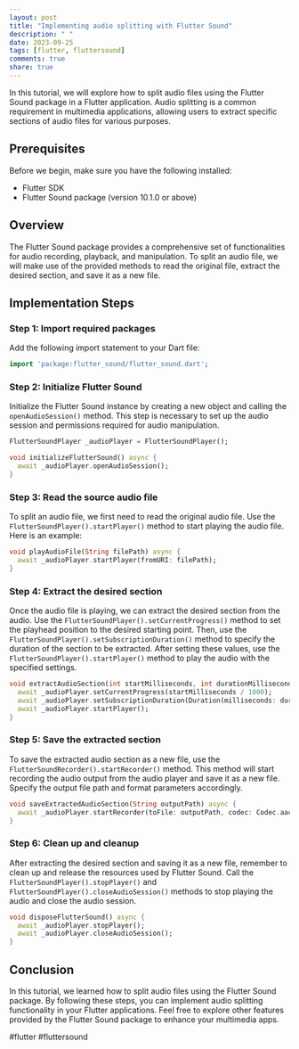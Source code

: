 ```yaml
---
layout: post
title: "Implementing audio splitting with Flutter Sound"
description: " "
date: 2023-09-25
tags: [flutter, fluttersound]
comments: true
share: true
---
```


In this tutorial, we will explore how to split audio files using the Flutter Sound package in a Flutter application. Audio splitting is a common requirement in multimedia applications, allowing users to extract specific sections of audio files for various purposes.

## Prerequisites

Before we begin, make sure you have the following installed:
- Flutter SDK
- Flutter Sound package (version 10.1.0 or above)

## Overview

The Flutter Sound package provides a comprehensive set of functionalities for audio recording, playback, and manipulation. To split an audio file, we will make use of the provided methods to read the original file, extract the desired section, and save it as a new file.

## Implementation Steps

### Step 1: Import required packages

Add the following import statement to your Dart file:

```dart
import 'package:flutter_sound/flutter_sound.dart';
```

### Step 2: Initialize Flutter Sound

Initialize the Flutter Sound instance by creating a new object and calling the `openAudioSession()` method. This step is necessary to set up the audio session and permissions required for audio manipulation.

```dart
FlutterSoundPlayer _audioPlayer = FlutterSoundPlayer();

void initializeFlutterSound() async {
  await _audioPlayer.openAudioSession();
}
```

### Step 3: Read the source audio file

To split an audio file, we first need to read the original audio file. Use the `FlutterSoundPlayer().startPlayer()` method to start playing the audio file. Here is an example:

```dart
void playAudioFile(String filePath) async {
  await _audioPlayer.startPlayer(fromURI: filePath);
}
```

### Step 4: Extract the desired section

Once the audio file is playing, we can extract the desired section from the audio. Use the `FlutterSoundPlayer().setCurrentProgress()` method to set the playhead position to the desired starting point. Then, use the `FlutterSoundPlayer().setSubscriptionDuration()` method to specify the duration of the section to be extracted. After setting these values, use the `FlutterSoundPlayer().startPlayer()` method to play the audio with the specified settings.

```dart
void extractAudioSection(int startMilliseconds, int durationMilliseconds) async {
  await _audioPlayer.setCurrentProgress(startMilliseconds / 1000);
  await _audioPlayer.setSubscriptionDuration(Duration(milliseconds: durationMilliseconds));
  await _audioPlayer.startPlayer();
}
```

### Step 5: Save the extracted section

To save the extracted audio section as a new file, use the `FlutterSoundRecorder().startRecorder()` method. This method will start recording the audio output from the audio player and save it as a new file. Specify the output file path and format parameters accordingly.

```dart
void saveExtractedAudioSection(String outputPath) async {
  await _audioPlayer.startRecorder(toFile: outputPath, codec: Codec.aacADTS);
}
```

### Step 6: Clean up and cleanup

After extracting the desired section and saving it as a new file, remember to clean up and release the resources used by Flutter Sound. Call the `FlutterSoundPlayer().stopPlayer()` and `FlutterSoundPlayer().closeAudioSession()` methods to stop playing the audio and close the audio session.

```dart
void disposeFlutterSound() async {
  await _audioPlayer.stopPlayer();
  await _audioPlayer.closeAudioSession();
}
```

## Conclusion

In this tutorial, we learned how to split audio files using the Flutter Sound package. By following these steps, you can implement audio splitting functionality in your Flutter applications. Feel free to explore other features provided by the Flutter Sound package to enhance your multimedia apps.

#flutter #fluttersound